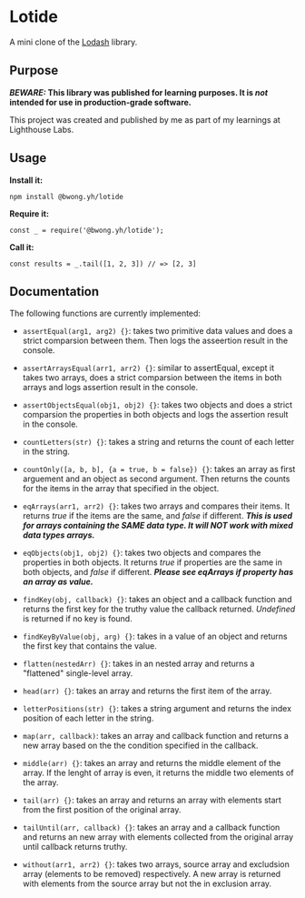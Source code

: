 # Lotide

A mini clone of the [Lodash](https://lodash.com) library.

## Purpose

**_BEWARE:_ This library was published for learning purposes. It is _not_ intended for use in production-grade software.**

This project was created and published by me as part of my learnings at Lighthouse Labs.

## Usage

**Install it:**

`npm install @bwong.yh/lotide`

**Require it:**

`const _ = require('@bwong.yh/lotide');`

**Call it:**

`const results = _.tail([1, 2, 3]) // => [2, 3]`

## Documentation

The following functions are currently implemented:

- `assertEqual(arg1, arg2) {}`: takes two primitive data values and does a strict comparsion between them. Then logs the asseertion result in the console.

- `assertArraysEqual(arr1, arr2) {}`: similar to assertEqual, except it takes two arrays, does a strict comparsion between the items in both arrays and logs assertion result in the console.

- `assertObjectsEqual(obj1, obj2) {}`: takes two objects and does a strict comparsion the properties in both objects and logs the assertion result in the console.

- `countLetters(str) {}`: takes a string and returns the count of each letter in the string.

- `countOnly([a, b, b], {a = true, b = false}) {}`: takes an array as first arguement and an object as second argument. Then returns the counts for the items in the array that specified in the object.

- `eqArrays(arr1, arr2) {}`: takes two arrays and compares their items. It returns _true_ if the items are the same, and _false_ if different. **_This is used for arrays containing the SAME data type. It will NOT work with mixed data types arrays._**

- `eqObjects(obj1, obj2) {}`: takes two objects and compares the properties in both objects. It returns _true_ if properties are the same in both objects, and _false_ if different. **_Please see eqArrays if property has an array as value._**

- `findKey(obj, callback) {}`: takes an object and a callback function and returns the first key for the truthy value the callback returned. _Undefined_ is returned if no key is found.

- `findKeyByValue(obj, arg) {}`: takes in a value of an object and returns the first key that contains the value.

- `flatten(nestedArr) {}`: takes in an nested array and returns a "flattened" single-level array.

- `head(arr) {}`: takes an array and returns the first item of the array.

- `letterPositions(str) {}`: takes a string argument and returns the index position of each letter in the string.

- `map(arr, callback)`: takes an array and callback function and returns a new array based on the the condition specified in the callback.

- `middle(arr) {}`: takes an array and returns the middle element of the array. If the lenght of array is even, it returns the middle two elements of the array.

- `tail(arr) {}`: takes an array and returns an array with elements start from the first position of the original array.

- `tailUntil(arr, callback) {}`: takes an array and a callback function and returns an new array with elements collected from the original array until callback returns truthy.

- `without(arr1, arr2) {}`: takes two arrays, source array and excludsion array (elements to be removed) respectively. A new array is returned with elements from the source array but not the in exclusion array.
